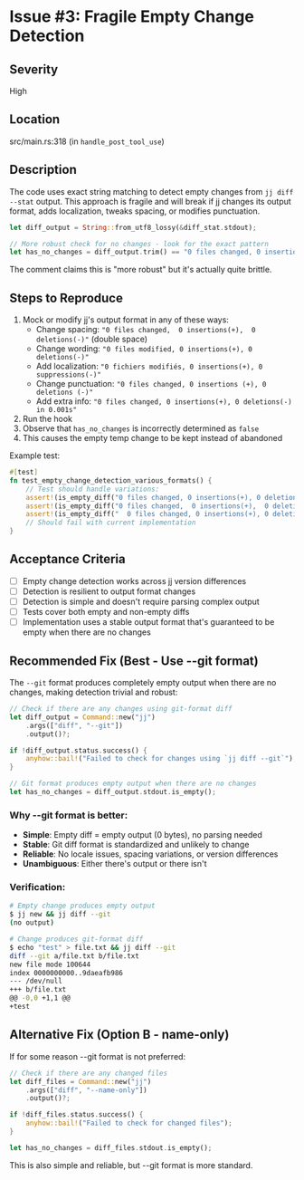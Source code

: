 # Issue #3: Fragile Empty Change Detection

## Severity
High

## Location
src/main.rs:318 (in `handle_post_tool_use`)

## Description
The code uses exact string matching to detect empty changes from `jj diff --stat` output. This approach is fragile and will break if jj changes its output format, adds localization, tweaks spacing, or modifies punctuation.

```rust
let diff_output = String::from_utf8_lossy(&diff_stat.stdout);

// More robust check for no changes - look for the exact pattern
let has_no_changes = diff_output.trim() == "0 files changed, 0 insertions(+), 0 deletions(-)";
```

The comment claims this is "more robust" but it's actually quite brittle.

## Steps to Reproduce
1. Mock or modify jj's output format in any of these ways:
   - Change spacing: `"0 files changed,  0 insertions(+),  0 deletions(-)"` (double space)
   - Change wording: `"0 files modified, 0 insertions(+), 0 deletions(-)"`
   - Add localization: `"0 fichiers modifiés, 0 insertions(+), 0 suppressions(-)"`
   - Change punctuation: `"0 files changed, 0 insertions (+), 0 deletions (-)"`
   - Add extra info: `"0 files changed, 0 insertions(+), 0 deletions(-) in 0.001s"`
2. Run the hook
3. Observe that `has_no_changes` is incorrectly determined as `false`
4. This causes the empty temp change to be kept instead of abandoned

Example test:
```rust
#[test]
fn test_empty_change_detection_various_formats() {
    // Test should handle variations:
    assert!(is_empty_diff("0 files changed, 0 insertions(+), 0 deletions(-)"));
    assert!(is_empty_diff("0 files changed,  0 insertions(+),  0 deletions(-)")); // extra space
    assert!(is_empty_diff("  0 files changed, 0 insertions(+), 0 deletions(-)  ")); // leading/trailing
    // Should fail with current implementation
}
```

## Acceptance Criteria
- [ ] Empty change detection works across jj version differences
- [ ] Detection is resilient to output format changes
- [ ] Detection is simple and doesn't require parsing complex output
- [ ] Tests cover both empty and non-empty diffs
- [ ] Implementation uses a stable output format that's guaranteed to be empty when there are no changes

## Recommended Fix (Best - Use --git format)
The `--git` format produces completely empty output when there are no changes, making detection trivial and robust:

```rust
// Check if there are any changes using git-format diff
let diff_output = Command::new("jj")
    .args(["diff", "--git"])
    .output()?;

if !diff_output.status.success() {
    anyhow::bail!("Failed to check for changes using `jj diff --git`");
}

// Git format produces empty output when there are no changes
let has_no_changes = diff_output.stdout.is_empty();
```

### Why --git format is better:
- **Simple**: Empty diff = empty output (0 bytes), no parsing needed
- **Stable**: Git diff format is standardized and unlikely to change
- **Reliable**: No locale issues, spacing variations, or version differences
- **Unambiguous**: Either there's output or there isn't

### Verification:
```bash
# Empty change produces empty output
$ jj new && jj diff --git
(no output)

# Change produces git-format diff
$ echo "test" > file.txt && jj diff --git
diff --git a/file.txt b/file.txt
new file mode 100644
index 0000000000..9daeafb986
--- /dev/null
+++ b/file.txt
@@ -0,0 +1,1 @@
+test
```

## Alternative Fix (Option B - name-only)
If for some reason --git format is not preferred:

```rust
// Check if there are any changed files
let diff_files = Command::new("jj")
    .args(["diff", "--name-only"])
    .output()?;

if !diff_files.status.success() {
    anyhow::bail!("Failed to check for changed files");
}

let has_no_changes = diff_files.stdout.is_empty();
```

This is also simple and reliable, but --git format is more standard.